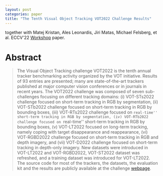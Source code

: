 ```yaml
---
layout: post
categories: paper
title: "The Tenth Visual Object Tracking VOT2022 Challenge Results"
---
```

together with Matej Kristan, Ales Leonardis, Jiri Matas, Michael Felsberg, et al. ECCV'22 [Workshop](https://www.springerprofessional.de/the-tenth-visual-object-tracking-vot2022-challenge-results/24018090) paper.

# Abstract
> The Visual Object Tracking challenge VOT2022 is the tenth annual tracker benchmarking activity organized by the VOT initiative. Results of 93 entries are presented; many are state-of-the-art trackers published at major computer vision conferences or in journals in recent years. The VOT2022 challenge was composed of seven sub-challenges focusing on different tracking domains: (i) VOT-STs2022 challenge focused on short-term tracking in RGB by segmentation, (ii) VOT-STb2022 challenge focused on short-term tracking in RGB by bounding boxes, (iii) VOT-RTs2022 challenge focused on ``real-time'' short-term tracking in RGB by segmentation, (iv) VOT-RTb2022 challenge focused on ``real-time'' short-term tracking in RGB by bounding boxes, (v) VOT-LT2022 focused on long-term tracking, namely coping with target disappearance and reappearance, (vi) VOT-RGBD2022 challenge focused on short-term tracking in RGB and depth imagery, and (vii) VOT-D2022 challenge focused on short-term tracking in depth-only imagery. New datasets were introduced in VOT-LT2022 and VOT-RGBD2022, VOT-ST2022 dataset was refreshed, and a training dataset was introduced for VOT-LT2022. The source code for most of the trackers, the datasets, the evaluation kit and the results are publicly available at the challenge [webpage](https://www.votchallenge.net/vot2022).
